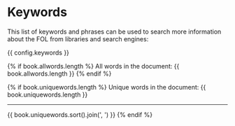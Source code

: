 <!-- pagewrapper -->
# Keywords


This list of keywords and phrases can be used to search more information about the FOL from libraries and search engines:

{{ config.keywords }}

{% if book.allwords.length %}
All words in the document: {{ book.allwords.length }}
{% endif %}

{% if book.uniquewords.length %}
Unique words in the document: {{ book.uniquewords.length }}

<hr/>

{{ book.uniquewords.sort().join(', ') }}
{% endif %}

<!-- endpagewrapper -->
